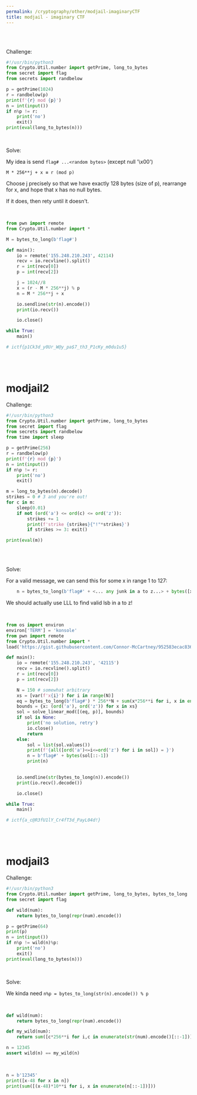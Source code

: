 ```yaml
---
permalink: /cryptography/other/modjail-imaginaryCTF
title: modjail - imaginary CTF
---
```


<br>
<br>


Challenge:

```python
#!/usr/bin/python3
from Crypto.Util.number import getPrime, long_to_bytes
from secret import flag
from secrets import randbelow

p = getPrime(1024)
r = randbelow(p)
print(f'{r} mod {p}')
n = int(input())
if n%p != r:
    print('no')
    exit()
print(eval(long_to_bytes(n)))
```

<br>

Solve:

My idea is send `flag# ...<random bytes>` (except null '\x00')

`M * 256**j + x ≡ r (mod p)`

Choose j precisely so that we have exactly 128 bytes (size of p), rearrange for x, and hope that x has no null bytes. 

If it does, then rety until it doesn't. 

<br>

```python
from pwn import remote
from Crypto.Util.number import *

M = bytes_to_long(b'flag#')

def main():
    io = remote('155.248.210.243', 42114)
    recv = io.recvline().split()
    r = int(recv[0])
    p = int(recv[2])

    j = 1024//8
    x = (r - M * 256**j) % p
    n = M * 256**j + x

    io.sendline(str(n).encode())
    print(io.recv())

    io.close()

while True:
    main()

# ictf{p1Ck3d_y0Ur_W@y_pa$7_th3_P1cKy_m0du1u5}
```

<br>

<br>

# modjail2 

Challenge:

```python
#!/usr/bin/python3
from Crypto.Util.number import getPrime, long_to_bytes
from secret import flag
from secrets import randbelow
from time import sleep

p = getPrime(256)
r = randbelow(p)
print(f'{r} mod {p}')
n = int(input())
if n%p != r:
    print('no')
    exit()

m = long_to_bytes(n).decode()
strikes = 0 # 3 and you're out!
for c in m:
    sleep(0.01)
    if not (ord('a') <= ord(c) <= ord('z')):
        strikes += 1
        print(f'strike {strikes}{"!"*strikes}')
        if strikes >= 3: exit()

print(eval(m))
```

<br>

<br>

Solve:

For a valid message, we can send this for some x in range 1 to 127:

```py
    n = bytes_to_long(b'flag#' + <... any junk in a to z...> + bytes([x]))
```

We should actually use LLL to find valid lsb in a to z!

<br>

```python
from os import environ
environ['TERM'] = 'konsole'
from pwn import remote
from Crypto.Util.number import *
load('https://gist.githubusercontent.com/Connor-McCartney/952583ecac836f843f50b785c7cb283d/raw/5718ebd8c9b4f9a549746094877a97e7796752eb/solvelinmod.py')

def main():
    io = remote('155.248.210.243', '42115')
    recv = io.recvline().split()
    r = int(recv[0])
    p = int(recv[2])

    N = 150 # somewhat arbitrary
    xs = [var(f'x{i}') for i in range(N)]
    eq = bytes_to_long(b'flag#') * 256**N + sum(x*256**i for i, x in enumerate(xs)) == r
    bounds = {x: (ord('a'), ord('z')) for x in xs}
    sol = solve_linear_mod([(eq, p)], bounds)
    if sol is None:
        print('no solution, retry')
        io.close()
        return
    else:
        sol = list(sol.values())
        print(f'{all([ord('a')<=i<=ord('z') for i in sol]) = }')
        n = b'flag#' + bytes(sol[::-1])
        print(n)
    

    io.sendline(str(bytes_to_long(n)).encode())
    print(io.recv().decode())

    io.close()

while True:
    main()

# ictf{a_c@R3fU1lY_Cr4fT3d_PayL04d!}
```


<br>

<br>

# modjail3

Challenge:

```python
#!/usr/bin/python3
from Crypto.Util.number import getPrime, long_to_bytes, bytes_to_long
from secret import flag

def wild(num):
    return bytes_to_long(repr(num).encode())

p = getPrime(64)
print(p)
n = int(input())
if n%p != wild(n)%p:
    print('no')
    exit()
print(eval(long_to_bytes(n)))
```


<br>

Solve:

We kinda need `n%p = bytes_to_long(str(n).encode()) % p`

<br>

```python
def wild(num):
    return bytes_to_long(repr(num).encode())

def my_wild(num):
    return sum([c*256**i for i,c in enumerate(str(num).encode()[::-1])])

n = 12345
assert wild(n) == my_wild(n)
```


<br>

```python
n = b'12345'
print([x-48 for x in n])
print(sum([(x-48)*10**i for i, x in enumerate(n[::-1])]))
```
